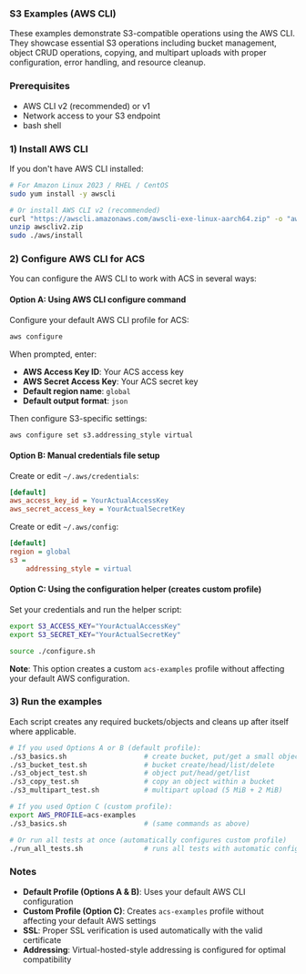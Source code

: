 ### S3 Examples (AWS CLI)

These examples demonstrate S3-compatible operations using the AWS CLI. They showcase essential S3 operations including bucket management, object CRUD operations, copying, and multipart uploads with proper configuration, error handling, and resource cleanup.

### Prerequisites

- AWS CLI v2 (recommended) or v1
- Network access to your S3 endpoint
- bash shell

### 1) Install AWS CLI

If you don't have AWS CLI installed:

```bash
# For Amazon Linux 2023 / RHEL / CentOS
sudo yum install -y awscli

# Or install AWS CLI v2 (recommended)
curl "https://awscli.amazonaws.com/awscli-exe-linux-aarch64.zip" -o "awscliv2.zip"
unzip awscliv2.zip
sudo ./aws/install
```

### 2) Configure AWS CLI for ACS

You can configure the AWS CLI to work with ACS in several ways:

#### Option A: Using AWS CLI configure command

Configure your default AWS CLI profile for ACS:

```bash
aws configure
```

When prompted, enter:
- **AWS Access Key ID**: Your ACS access key
- **AWS Secret Access Key**: Your ACS secret key  
- **Default region name**: `global`
- **Default output format**: `json`

Then configure S3-specific settings:

```bash
aws configure set s3.addressing_style virtual
```

#### Option B: Manual credentials file setup

Create or edit `~/.aws/credentials`:

```ini
[default]
aws_access_key_id = YourActualAccessKey
aws_secret_access_key = YourActualSecretKey
```

Create or edit `~/.aws/config`:

```ini
[default]
region = global
s3 =
    addressing_style = virtual
```

#### Option C: Using the configuration helper (creates custom profile)

Set your credentials and run the helper script:

```bash
export S3_ACCESS_KEY="YourActualAccessKey"
export S3_SECRET_KEY="YourActualSecretKey"

source ./configure.sh
```

**Note**: This option creates a custom `acs-examples` profile without affecting your default AWS configuration.

### 3) Run the examples

Each script creates any required buckets/objects and cleans up after itself where applicable.

```bash
# If you used Options A or B (default profile):
./s3_basics.sh                   # create bucket, put/get a small object
./s3_bucket_test.sh              # bucket create/head/list/delete
./s3_object_test.sh              # object put/head/get/list
./s3_copy_test.sh                # copy an object within a bucket
./s3_multipart_test.sh           # multipart upload (5 MiB + 2 MiB)

# If you used Option C (custom profile):
export AWS_PROFILE=acs-examples
./s3_basics.sh                   # (same commands as above)

# Or run all tests at once (automatically configures custom profile)
./run_all_tests.sh               # runs all tests with automatic configuration
```

### Notes

- **Default Profile (Options A & B)**: Uses your default AWS CLI configuration
- **Custom Profile (Option C)**: Creates `acs-examples` profile without affecting your default AWS settings
- **SSL**: Proper SSL verification is used automatically with the valid certificate
- **Addressing**: Virtual-hosted-style addressing is configured for optimal compatibility


